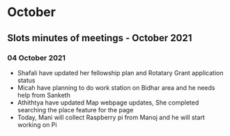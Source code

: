 # October&#x20;

## Slots minutes of meetings - October 2021



### 04 October 2021

* Shafali have updated her fellowship plan and Rotatary Grant application status
* Micah have planning to do work station on Bidhar area and he needs help from Sanketh
* Athithtya have updated Map webpage updates, She completed searching the place feature for the page
* Today, Mani will collect Raspberry pi from Manoj and he will start working on Pi

